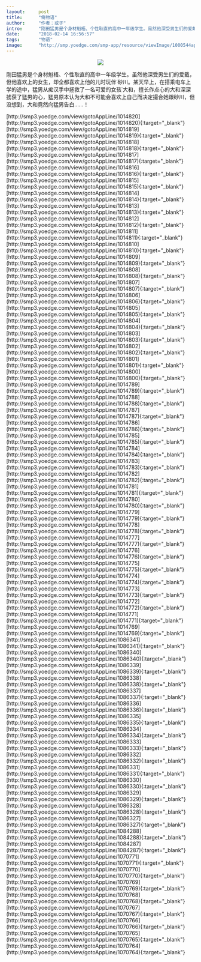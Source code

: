 ```yaml
---
layout:     post
title:      "俺物语"
author:     "作者：或子"
intro:      "刚田猛男是个身材魁梧、个性耿直的高中一年级学生。虽然他深受男生们的爱戴，但他喜欢上的女生，却全都喜欢上他的儿时玩伴˙砂川。某天早上，在搭乘电车上学的途中，猛男从痴汉手中拯救了一名可爱的女孩˙大和，擅长作点心的大和深深掳获了猛男的心，猛男原本认为大和不可能会喜欢上自己而决定撮合她跟砂川，但没想到，大和竟然向猛男告白……！"
date:       "2018-02-14 16:56:57"
tags:       "物语"
image:      "http://smp.yoedge.com/smp-app/resource/viewImage/1000544appline.png"
---
```

<div style="text-align: center">
<p><img src="http://smp.yoedge.com/smp-app/resource/viewImage/1000544appline.png"/></p>
</div>
<p class="post-meta">
<span>刚田猛男是个身材魁梧、个性耿直的高中一年级学生。虽然他深受男生们的爱戴，但他喜欢上的女生，却全都喜欢上他的儿时玩伴˙砂川。某天早上，在搭乘电车上学的途中，猛男从痴汉手中拯救了一名可爱的女孩˙大和，擅长作点心的大和深深掳获了猛男的心，猛男原本认为大和不可能会喜欢上自己而决定撮合她跟砂川，但没想到，大和竟然向猛男告白……！</span>
</p>
[http://smp3.yoedge.com/view/gotoAppLine/1014820](http://smp3.yoedge.com/view/gotoAppLine/1014820){:target="_blank"}
[http://smp3.yoedge.com/view/gotoAppLine/1014819](http://smp3.yoedge.com/view/gotoAppLine/1014819){:target="_blank"}
[http://smp3.yoedge.com/view/gotoAppLine/1014818](http://smp3.yoedge.com/view/gotoAppLine/1014818){:target="_blank"}
[http://smp3.yoedge.com/view/gotoAppLine/1014817](http://smp3.yoedge.com/view/gotoAppLine/1014817){:target="_blank"}
[http://smp3.yoedge.com/view/gotoAppLine/1014816](http://smp3.yoedge.com/view/gotoAppLine/1014816){:target="_blank"}
[http://smp3.yoedge.com/view/gotoAppLine/1014815](http://smp3.yoedge.com/view/gotoAppLine/1014815){:target="_blank"}
[http://smp3.yoedge.com/view/gotoAppLine/1014814](http://smp3.yoedge.com/view/gotoAppLine/1014814){:target="_blank"}
[http://smp3.yoedge.com/view/gotoAppLine/1014813](http://smp3.yoedge.com/view/gotoAppLine/1014813){:target="_blank"}
[http://smp3.yoedge.com/view/gotoAppLine/1014812](http://smp3.yoedge.com/view/gotoAppLine/1014812){:target="_blank"}
[http://smp3.yoedge.com/view/gotoAppLine/1014811](http://smp3.yoedge.com/view/gotoAppLine/1014811){:target="_blank"}
[http://smp3.yoedge.com/view/gotoAppLine/1014810](http://smp3.yoedge.com/view/gotoAppLine/1014810){:target="_blank"}
[http://smp3.yoedge.com/view/gotoAppLine/1014809](http://smp3.yoedge.com/view/gotoAppLine/1014809){:target="_blank"}
[http://smp3.yoedge.com/view/gotoAppLine/1014808](http://smp3.yoedge.com/view/gotoAppLine/1014808){:target="_blank"}
[http://smp3.yoedge.com/view/gotoAppLine/1014807](http://smp3.yoedge.com/view/gotoAppLine/1014807){:target="_blank"}
[http://smp3.yoedge.com/view/gotoAppLine/1014806](http://smp3.yoedge.com/view/gotoAppLine/1014806){:target="_blank"}
[http://smp3.yoedge.com/view/gotoAppLine/1014805](http://smp3.yoedge.com/view/gotoAppLine/1014805){:target="_blank"}
[http://smp3.yoedge.com/view/gotoAppLine/1014804](http://smp3.yoedge.com/view/gotoAppLine/1014804){:target="_blank"}
[http://smp3.yoedge.com/view/gotoAppLine/1014803](http://smp3.yoedge.com/view/gotoAppLine/1014803){:target="_blank"}
[http://smp3.yoedge.com/view/gotoAppLine/1014802](http://smp3.yoedge.com/view/gotoAppLine/1014802){:target="_blank"}
[http://smp3.yoedge.com/view/gotoAppLine/1014801](http://smp3.yoedge.com/view/gotoAppLine/1014801){:target="_blank"}
[http://smp3.yoedge.com/view/gotoAppLine/1014800](http://smp3.yoedge.com/view/gotoAppLine/1014800){:target="_blank"}
[http://smp3.yoedge.com/view/gotoAppLine/1014789](http://smp3.yoedge.com/view/gotoAppLine/1014789){:target="_blank"}
[http://smp3.yoedge.com/view/gotoAppLine/1014788](http://smp3.yoedge.com/view/gotoAppLine/1014788){:target="_blank"}
[http://smp3.yoedge.com/view/gotoAppLine/1014787](http://smp3.yoedge.com/view/gotoAppLine/1014787){:target="_blank"}
[http://smp3.yoedge.com/view/gotoAppLine/1014786](http://smp3.yoedge.com/view/gotoAppLine/1014786){:target="_blank"}
[http://smp3.yoedge.com/view/gotoAppLine/1014785](http://smp3.yoedge.com/view/gotoAppLine/1014785){:target="_blank"}
[http://smp3.yoedge.com/view/gotoAppLine/1014784](http://smp3.yoedge.com/view/gotoAppLine/1014784){:target="_blank"}
[http://smp3.yoedge.com/view/gotoAppLine/1014783](http://smp3.yoedge.com/view/gotoAppLine/1014783){:target="_blank"}
[http://smp3.yoedge.com/view/gotoAppLine/1014782](http://smp3.yoedge.com/view/gotoAppLine/1014782){:target="_blank"}
[http://smp3.yoedge.com/view/gotoAppLine/1014781](http://smp3.yoedge.com/view/gotoAppLine/1014781){:target="_blank"}
[http://smp3.yoedge.com/view/gotoAppLine/1014780](http://smp3.yoedge.com/view/gotoAppLine/1014780){:target="_blank"}
[http://smp3.yoedge.com/view/gotoAppLine/1014779](http://smp3.yoedge.com/view/gotoAppLine/1014779){:target="_blank"}
[http://smp3.yoedge.com/view/gotoAppLine/1014778](http://smp3.yoedge.com/view/gotoAppLine/1014778){:target="_blank"}
[http://smp3.yoedge.com/view/gotoAppLine/1014777](http://smp3.yoedge.com/view/gotoAppLine/1014777){:target="_blank"}
[http://smp3.yoedge.com/view/gotoAppLine/1014776](http://smp3.yoedge.com/view/gotoAppLine/1014776){:target="_blank"}
[http://smp3.yoedge.com/view/gotoAppLine/1014775](http://smp3.yoedge.com/view/gotoAppLine/1014775){:target="_blank"}
[http://smp3.yoedge.com/view/gotoAppLine/1014774](http://smp3.yoedge.com/view/gotoAppLine/1014774){:target="_blank"}
[http://smp3.yoedge.com/view/gotoAppLine/1014773](http://smp3.yoedge.com/view/gotoAppLine/1014773){:target="_blank"}
[http://smp3.yoedge.com/view/gotoAppLine/1014772](http://smp3.yoedge.com/view/gotoAppLine/1014772){:target="_blank"}
[http://smp3.yoedge.com/view/gotoAppLine/1014771](http://smp3.yoedge.com/view/gotoAppLine/1014771){:target="_blank"}
[http://smp3.yoedge.com/view/gotoAppLine/1014769](http://smp3.yoedge.com/view/gotoAppLine/1014769){:target="_blank"}
[http://smp3.yoedge.com/view/gotoAppLine/1086341](http://smp3.yoedge.com/view/gotoAppLine/1086341){:target="_blank"}
[http://smp3.yoedge.com/view/gotoAppLine/1086340](http://smp3.yoedge.com/view/gotoAppLine/1086340){:target="_blank"}
[http://smp3.yoedge.com/view/gotoAppLine/1086339](http://smp3.yoedge.com/view/gotoAppLine/1086339){:target="_blank"}
[http://smp3.yoedge.com/view/gotoAppLine/1086338](http://smp3.yoedge.com/view/gotoAppLine/1086338){:target="_blank"}
[http://smp3.yoedge.com/view/gotoAppLine/1086337](http://smp3.yoedge.com/view/gotoAppLine/1086337){:target="_blank"}
[http://smp3.yoedge.com/view/gotoAppLine/1086336](http://smp3.yoedge.com/view/gotoAppLine/1086336){:target="_blank"}
[http://smp3.yoedge.com/view/gotoAppLine/1086335](http://smp3.yoedge.com/view/gotoAppLine/1086335){:target="_blank"}
[http://smp3.yoedge.com/view/gotoAppLine/1086334](http://smp3.yoedge.com/view/gotoAppLine/1086334){:target="_blank"}
[http://smp3.yoedge.com/view/gotoAppLine/1086333](http://smp3.yoedge.com/view/gotoAppLine/1086333){:target="_blank"}
[http://smp3.yoedge.com/view/gotoAppLine/1086332](http://smp3.yoedge.com/view/gotoAppLine/1086332){:target="_blank"}
[http://smp3.yoedge.com/view/gotoAppLine/1086331](http://smp3.yoedge.com/view/gotoAppLine/1086331){:target="_blank"}
[http://smp3.yoedge.com/view/gotoAppLine/1086330](http://smp3.yoedge.com/view/gotoAppLine/1086330){:target="_blank"}
[http://smp3.yoedge.com/view/gotoAppLine/1086329](http://smp3.yoedge.com/view/gotoAppLine/1086329){:target="_blank"}
[http://smp3.yoedge.com/view/gotoAppLine/1086328](http://smp3.yoedge.com/view/gotoAppLine/1086328){:target="_blank"}
[http://smp3.yoedge.com/view/gotoAppLine/1086327](http://smp3.yoedge.com/view/gotoAppLine/1086327){:target="_blank"}
[http://smp3.yoedge.com/view/gotoAppLine/1084288](http://smp3.yoedge.com/view/gotoAppLine/1084288){:target="_blank"}
[http://smp3.yoedge.com/view/gotoAppLine/1084287](http://smp3.yoedge.com/view/gotoAppLine/1084287){:target="_blank"}
[http://smp3.yoedge.com/view/gotoAppLine/1070771](http://smp3.yoedge.com/view/gotoAppLine/1070771){:target="_blank"}
[http://smp3.yoedge.com/view/gotoAppLine/1070770](http://smp3.yoedge.com/view/gotoAppLine/1070770){:target="_blank"}
[http://smp3.yoedge.com/view/gotoAppLine/1070769](http://smp3.yoedge.com/view/gotoAppLine/1070769){:target="_blank"}
[http://smp3.yoedge.com/view/gotoAppLine/1070768](http://smp3.yoedge.com/view/gotoAppLine/1070768){:target="_blank"}
[http://smp3.yoedge.com/view/gotoAppLine/1070767](http://smp3.yoedge.com/view/gotoAppLine/1070767){:target="_blank"}
[http://smp3.yoedge.com/view/gotoAppLine/1070766](http://smp3.yoedge.com/view/gotoAppLine/1070766){:target="_blank"}
[http://smp3.yoedge.com/view/gotoAppLine/1070765](http://smp3.yoedge.com/view/gotoAppLine/1070765){:target="_blank"}
[http://smp3.yoedge.com/view/gotoAppLine/1070764](http://smp3.yoedge.com/view/gotoAppLine/1070764){:target="_blank"}


